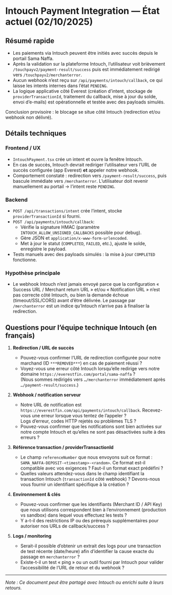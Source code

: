 # Intouch Payment Integration — État actuel (02/10/2025)

## Résumé rapide

- Les paiements via Intouch peuvent être initiés avec succès depuis le portail Sama Naffa.
- Après la validation sur la plateforme Intouch, l’utilisateur voit brièvement `/touchpayv2/payment-result/success` puis est immédiatement redirigé vers `/touchpayv2/merchanterror`.
- Aucun webhook n’est reçu sur `/api/payments/intouch/callback`, ce qui laisse les intents internes dans l’état `PENDING`.
- La logique applicative côté Everest (création d’intent, stockage de `providerTransactionId`, traitement du callback, mise à jour du solde, envoi d’e-mails) est opérationnelle et testée avec des payloads simulés.

Conclusion provisoire : le blocage se situe côté Intouch (redirection et/ou webhook non délivré).

## Détails techniques

### Frontend / UX
- `IntouchPayment.tsx` crée un intent et ouvre la fenêtre Intouch.
- En cas de succès, Intouch devrait rediriger l’utilisateur vers l’URL de succès configurée (app Everest) **et** appeler notre webhook.
- Comportement constaté : redirection vers `/payment-result/success`, puis bascule immédiate vers `/merchanterror`. L’utilisateur doit revenir manuellement au portail → l’intent reste `PENDING`.

### Backend
- `POST /api/transactions/intent` crée l’intent, stocke `providerTransactionId` si fourni.
- `POST /api/payments/intouch/callback`:
  - Vérifie la signature HMAC (paramètre `INTOUCH_ALLOW_UNSIGNED_CALLBACKS` possible pour debug).
  - Gère JSON et `application/x-www-form-urlencoded`.
  - Met à jour le statut (`COMPLETED`, `FAILED`, etc.), ajuste le solde, enregistre le payload.
- Tests manuels avec des payloads simulés : la mise à jour `COMPLETED` fonctionne.

### Hypothèse principale
- Le webhook Intouch n’est jamais envoyé parce que la configuration « Success URL / Merchant return URL » et/ou « Notification URL » n’est pas correcte côté Intouch, ou bien la demande échoue (timeout/SSL/CORS) avant d’être délivrée. Le passage par `/merchanterror` est un indice qu’Intouch n’arrive pas à finaliser la redirection.

## Questions pour l’équipe technique Intouch (en français)

1. **Redirection / URL de succès**
   - Pouvez-vous confirmer l’URL de redirection configurée pour notre marchand (ID `***REMOVED***`) en cas de paiement réussi ?
   - Voyez-vous une erreur côté Intouch lorsqu’elle redirige vers notre domaine `https://everestfin.com/portal/sama-naffa` ?  
     (Nous sommes redirigés vers `…/merchanterror` immédiatement après `…/payment-result/success`.)

2. **Webhook / notification serveur**
   - Notre URL de notification est `https://everestfin.com/api/payments/intouch/callback`. Recevez-vous une erreur lorsque vous tentez de l’appeler ?  
     Logs d’erreur, codes HTTP rejetés ou problèmes TLS ?
   - Pouvez-vous confirmer que les notifications sont bien activées sur notre compte Intouch et qu’elles ne sont pas désactivées suite à des erreurs ?

3. **Référence transaction / providerTransactionId**
   - Le champ `referenceNumber` que nous envoyons suit ce format : `SAMA_NAFFA-DEPOSIT-<timestamp>-<random>`. Ce format est-il compatible avec vos exigences ? Faut-il un format exact prédéfini ?
   - Quelles valeurs attendez-vous dans le champ identifiant la transaction Intouch (`transactionId` côté webhook) ? Devons-nous vous fournir un identifiant spécifique à la création ?

4. **Environnement & clés**
   - Pouvez-vous confirmer que les identifiants (Merchant ID / API Key) que nous utilisons correspondent bien à l’environnement (production vs sandbox) dans lequel vous effectuez les tests ?
   - Y a-t-il des restrictions IP ou des prérequis supplémentaires pour autoriser nos URLs de callback/success ?

5. **Logs / monitoring**
   - Serait-il possible d’obtenir un extrait des logs pour une transaction de test récente (date/heure) afin d’identifier la cause exacte du passage en `merchanterror` ?
   - Existe-t-il un test « ping » ou un outil fourni par Intouch pour valider l’accessibilité de l’URL de retour et du webhook ?

---

_Note : Ce document peut être partagé avec Intouch ou enrichi suite à leurs retours._
